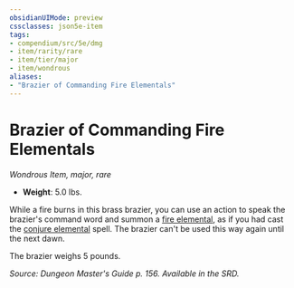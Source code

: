```yaml
---
obsidianUIMode: preview
cssclasses: json5e-item
tags:
- compendium/src/5e/dmg
- item/rarity/rare
- item/tier/major
- item/wondrous
aliases: 
- "Brazier of Commanding Fire Elementals"
---
```

# Brazier of Commanding Fire Elementals
*Wondrous Item, major, rare*  

- **Weight**: 5.0 lbs.

While a fire burns in this brass brazier, you can use an action to speak the brazier's command word and summon a [fire elemental](/Systems/5e/bestiary/elemental/fire-elemental.md), as if you had cast the [conjure elemental](/Systems/5e/spells/conjure-elemental.md) spell. The brazier can't be used this way again until the next dawn.

The brazier weighs 5 pounds.

*Source: Dungeon Master's Guide p. 156. Available in the SRD.*
